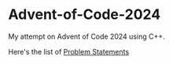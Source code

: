 # Advent-of-Code-2024
 My attempt on Advent of Code 2024 using C++.
 
 Here's the list of [Problem Statements](https://adventofcode.com/2024)
